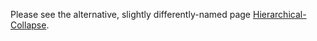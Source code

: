 Please see the alternative, slightly differently-named page [Hierarchical-Collapse](Hierarchical-Collapse).

 